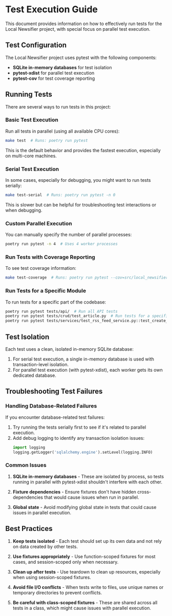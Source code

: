 # Test Execution Guide

This document provides information on how to effectively run tests for the Local Newsifier project, with special focus on parallel test execution.

## Test Configuration

The Local Newsifier project uses pytest with the following components:

- **SQLite in-memory databases** for test isolation
- **pytest-xdist** for parallel test execution
- **pytest-cov** for test coverage reporting

## Running Tests

There are several ways to run tests in this project:

### Basic Test Execution

Run all tests in parallel (using all available CPU cores):

```bash
make test  # Runs: poetry run pytest
```

This is the default behavior and provides the fastest execution, especially on multi-core machines.

### Serial Test Execution

In some cases, especially for debugging, you might want to run tests serially:

```bash
make test-serial  # Runs: poetry run pytest -n 0
```

This is slower but can be helpful for troubleshooting test interactions or when debugging.

### Custom Parallel Execution

You can manually specify the number of parallel processes:

```bash
poetry run pytest -n 4  # Uses 4 worker processes
```

### Run Tests with Coverage Reporting

To see test coverage information:

```bash
make test-coverage  # Runs: poetry run pytest --cov=src/local_newsifier --cov-report=term-missing
```

### Run Tests for a Specific Module

To run tests for a specific part of the codebase:

```bash
poetry run pytest tests/api/  # Run all API tests
poetry run pytest tests/crud/test_article.py  # Run tests for a specific file
poetry run pytest tests/services/test_rss_feed_service.py::test_create_feed  # Run a specific test
```

## Test Isolation

Each test uses a clean, isolated in-memory SQLite database:

1. For serial test execution, a single in-memory database is used with transaction-level isolation.
2. For parallel test execution (with pytest-xdist), each worker gets its own dedicated database.

## Troubleshooting Test Failures

### Handling Database-Related Failures

If you encounter database-related test failures:

1. Try running the tests serially first to see if it's related to parallel execution.
2. Add debug logging to identify any transaction isolation issues:
   ```python
   import logging
   logging.getLogger('sqlalchemy.engine').setLevel(logging.INFO)
   ```

### Common Issues

1. **SQLite in-memory databases** - These are isolated by process, so tests running in parallel with pytest-xdist shouldn't interfere with each other.

2. **Fixture dependencies** - Ensure fixtures don't have hidden cross-dependencies that would cause issues when run in parallel.

3. **Global state** - Avoid modifying global state in tests that could cause issues in parallel execution.

## Best Practices

1. **Keep tests isolated** - Each test should set up its own data and not rely on data created by other tests.

2. **Use fixtures appropriately** - Use function-scoped fixtures for most cases, and session-scoped only when necessary.

3. **Clean up after tests** - Use teardown to clean up resources, especially when using session-scoped fixtures.

4. **Avoid file I/O conflicts** - When tests write to files, use unique names or temporary directories to prevent conflicts.

5. **Be careful with class-scoped fixtures** - These are shared across all tests in a class, which might cause issues with parallel execution.

